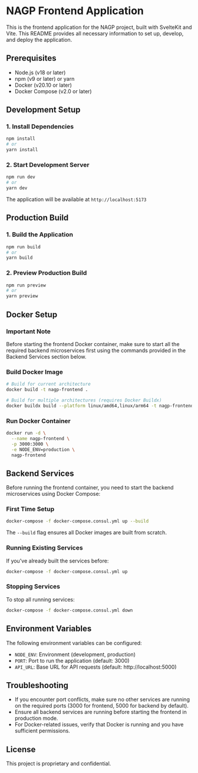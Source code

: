 # NAGP Frontend Application

This is the frontend application for the NAGP project, built with SvelteKit and Vite. This README provides all necessary information to set up, develop, and deploy the application.

## Prerequisites

- Node.js (v18 or later)
- npm (v9 or later) or yarn
- Docker (v20.10 or later)
- Docker Compose (v2.0 or later)

## Development Setup

### 1. Install Dependencies

```bash
npm install
# or
yarn install
```

### 2. Start Development Server

```bash
npm run dev
# or
yarn dev
```

The application will be available at `http://localhost:5173`

## Production Build

### 1. Build the Application

```bash
npm run build
# or
yarn build
```

### 2. Preview Production Build

```bash
npm run preview
# or
yarn preview
```

## Docker Setup

### Important Note
Before starting the frontend Docker container, make sure to start all the required backend microservices first using the commands provided in the Backend Services section below.

### Build Docker Image

```bash
# Build for current architecture
docker build -t nagp-frontend .

# Build for multiple architectures (requires Docker Buildx)
docker buildx build --platform linux/amd64,linux/arm64 -t nagp-frontend .
```

### Run Docker Container

```bash
docker run -d \
  --name nagp-frontend \
  -p 3000:3000 \
  -e NODE_ENV=production \
  nagp-frontend
```

## Backend Services

Before running the frontend container, you need to start the backend microservices using Docker Compose:

### First Time Setup

```bash
docker-compose -f docker-compose.consul.yml up --build
```

The `--build` flag ensures all Docker images are built from scratch.

### Running Existing Services

If you've already built the services before:

```bash
docker-compose -f docker-compose.consul.yml up
```

### Stopping Services

To stop all running services:

```bash
docker-compose -f docker-compose.consul.yml down
```

## Environment Variables

The following environment variables can be configured:

- `NODE_ENV`: Environment (development, production)
- `PORT`: Port to run the application (default: 3000)
- `API_URL`: Base URL for API requests (default: http://localhost:5000)

## Troubleshooting

- If you encounter port conflicts, make sure no other services are running on the required ports (3000 for frontend, 5000 for backend by default).
- Ensure all backend services are running before starting the frontend in production mode.
- For Docker-related issues, verify that Docker is running and you have sufficient permissions.

## License

This project is proprietary and confidential.
